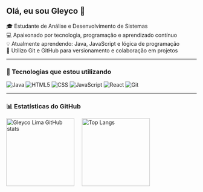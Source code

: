 ## Olá, eu sou Gleyco 👋

🎓 Estudante de Análise e Desenvolvimento de Sistemas  
💻 Apaixonado por tecnologia, programação e aprendizado contínuo  
💡 Atualmente aprendendo: Java, JavaScript e lógica de programação  
🔧 Utilizo Git e GitHub para versionamento e colaboração em projetos

---

### 🚀 Tecnologias que estou utilizando

![Java](https://img.shields.io/badge/Java-%23F7DB4B?style=flat&logo=java&logoColor=black)
![HTML5](https://img.shields.io/badge/HTML5-%23E34F26?style=flat&logo=html5&logoColor=white)
![CSS](https://img.shields.io/badge/CSS-%231572B6?style=flat&logo=css3&logoColor=white)
![JavaScript](https://img.shields.io/badge/JavaScript-%23F7DF1E?style=flat&logo=javascript&logoColor=black)
![React](https://img.shields.io/badge/React-%2300D8FF?style=flat&logo=react&logoColor=black)
![Git](https://img.shields.io/badge/Git-%23F1502F?style=flat&logo=git&logoColor=white)

---

### 📊 Estatísticas do GitHub

<div style="display: flex; gap: 20px; align-items: center;">
  <a href="https://github.com/gleycolima">
    <img height="180em" src="https://github-readme-stats.vercel.app/api?username=gleycolima&show_icons=true&theme=dracula&hide_rank=false&hide_title=false" alt="Gleyco Lima GitHub stats" />
  </a>
  <a href="https://github.com/gleycolima">
    <img height="180em" src="https://github-readme-stats.vercel.app/api/top-langs/?username=gleycolima&layout=compact&theme=dracula" alt="Top Langs" />
  </a>
</div>
